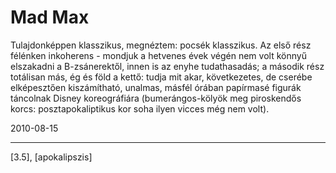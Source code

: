 # Mad Max

Tulajdonképpen klasszikus, megnéztem: pocsék klasszikus. Az első rész félénken inkoherens - mondjuk a hetvenes évek végén nem volt könnyű elszakadni a B-zsánerektől, innen is az enyhe tudathasadás; a második rész totálisan más, ég és föld a kettő: tudja mit akar, következetes, de cserébe elképesztően kiszámítható, unalmas, másfél órában papírmasé figurák táncolnak Disney koreográfiára (bumerángos-kölyök meg piroskendős korcs: posztapokaliptikus kor soha ilyen vicces még nem volt).

2010-08-15 

----

[3.5], [apokalipszis]
